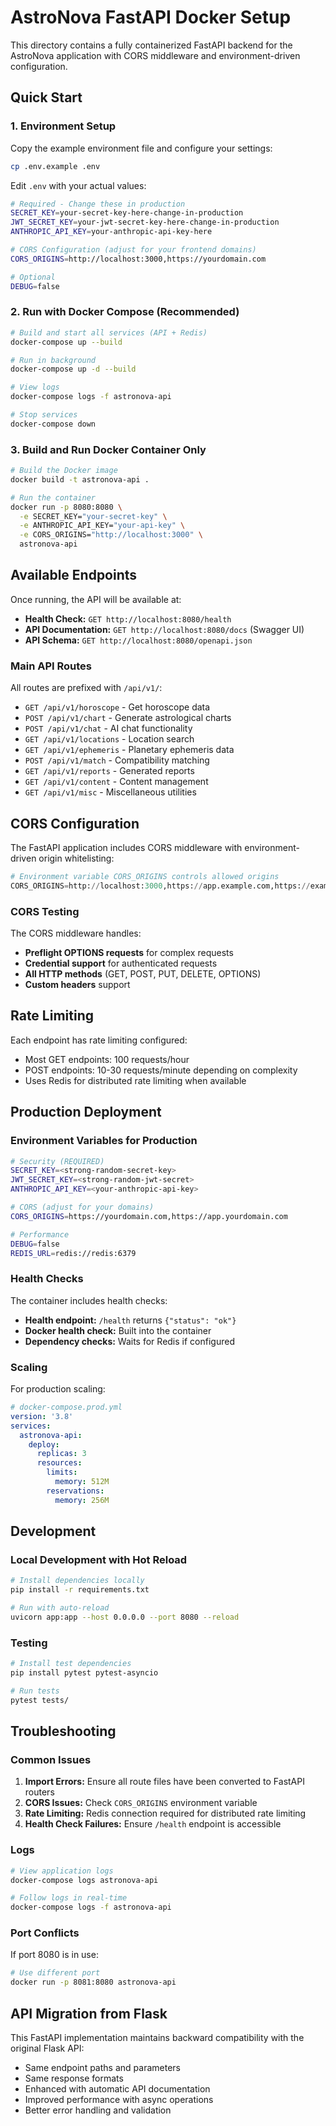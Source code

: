 # AstroNova FastAPI Docker Setup

This directory contains a fully containerized FastAPI backend for the AstroNova application with CORS middleware and environment-driven configuration.

## Quick Start

### 1. Environment Setup

Copy the example environment file and configure your settings:

```bash
cp .env.example .env
```

Edit `.env` with your actual values:

```bash
# Required - Change these in production
SECRET_KEY=your-secret-key-here-change-in-production
JWT_SECRET_KEY=your-jwt-secret-key-here-change-in-production
ANTHROPIC_API_KEY=your-anthropic-api-key-here

# CORS Configuration (adjust for your frontend domains)
CORS_ORIGINS=http://localhost:3000,https://yourdomain.com

# Optional
DEBUG=false
```

### 2. Run with Docker Compose (Recommended)

```bash
# Build and start all services (API + Redis)
docker-compose up --build

# Run in background
docker-compose up -d --build

# View logs
docker-compose logs -f astronova-api

# Stop services
docker-compose down
```

### 3. Build and Run Docker Container Only

```bash
# Build the Docker image
docker build -t astronova-api .

# Run the container
docker run -p 8080:8080 \
  -e SECRET_KEY="your-secret-key" \
  -e ANTHROPIC_API_KEY="your-api-key" \
  -e CORS_ORIGINS="http://localhost:3000" \
  astronova-api
```

## Available Endpoints

Once running, the API will be available at:

- **Health Check:** `GET http://localhost:8080/health`
- **API Documentation:** `GET http://localhost:8080/docs` (Swagger UI)
- **API Schema:** `GET http://localhost:8080/openapi.json`

### Main API Routes

All routes are prefixed with `/api/v1/`:

- `GET /api/v1/horoscope` - Get horoscope data
- `POST /api/v1/chart` - Generate astrological charts  
- `POST /api/v1/chat` - AI chat functionality
- `GET /api/v1/locations` - Location search
- `GET /api/v1/ephemeris` - Planetary ephemeris data
- `POST /api/v1/match` - Compatibility matching
- `GET /api/v1/reports` - Generated reports
- `GET /api/v1/content` - Content management
- `GET /api/v1/misc` - Miscellaneous utilities

## CORS Configuration

The FastAPI application includes CORS middleware with environment-driven origin whitelisting:

```python
# Environment variable CORS_ORIGINS controls allowed origins
CORS_ORIGINS=http://localhost:3000,https://app.example.com,https://example.com
```

### CORS Testing

The CORS middleware handles:
- **Preflight OPTIONS requests** for complex requests
- **Credential support** for authenticated requests  
- **All HTTP methods** (GET, POST, PUT, DELETE, OPTIONS)
- **Custom headers** support

## Rate Limiting

Each endpoint has rate limiting configured:
- Most GET endpoints: 100 requests/hour
- POST endpoints: 10-30 requests/minute depending on complexity
- Uses Redis for distributed rate limiting when available

## Production Deployment

### Environment Variables for Production

```bash
# Security (REQUIRED)
SECRET_KEY=<strong-random-secret-key>
JWT_SECRET_KEY=<strong-random-jwt-secret>
ANTHROPIC_API_KEY=<your-anthropic-api-key>

# CORS (adjust for your domains)
CORS_ORIGINS=https://yourdomain.com,https://app.yourdomain.com

# Performance
DEBUG=false
REDIS_URL=redis://redis:6379
```

### Health Checks

The container includes health checks:
- **Health endpoint:** `/health` returns `{"status": "ok"}`
- **Docker health check:** Built into the container
- **Dependency checks:** Waits for Redis if configured

### Scaling

For production scaling:

```yaml
# docker-compose.prod.yml
version: '3.8'
services:
  astronova-api:
    deploy:
      replicas: 3
      resources:
        limits:
          memory: 512M
        reservations:
          memory: 256M
```

## Development

### Local Development with Hot Reload

```bash
# Install dependencies locally
pip install -r requirements.txt

# Run with auto-reload
uvicorn app:app --host 0.0.0.0 --port 8080 --reload
```

### Testing

```bash
# Install test dependencies
pip install pytest pytest-asyncio

# Run tests
pytest tests/
```

## Troubleshooting

### Common Issues

1. **Import Errors:** Ensure all route files have been converted to FastAPI routers
2. **CORS Issues:** Check `CORS_ORIGINS` environment variable
3. **Rate Limiting:** Redis connection required for distributed rate limiting
4. **Health Check Failures:** Ensure `/health` endpoint is accessible

### Logs

```bash
# View application logs
docker-compose logs astronova-api

# Follow logs in real-time
docker-compose logs -f astronova-api
```

### Port Conflicts

If port 8080 is in use:

```bash
# Use different port
docker run -p 8081:8080 astronova-api
```

## API Migration from Flask

This FastAPI implementation maintains backward compatibility with the original Flask API:
- Same endpoint paths and parameters
- Same response formats
- Enhanced with automatic API documentation
- Improved performance with async operations
- Better error handling and validation